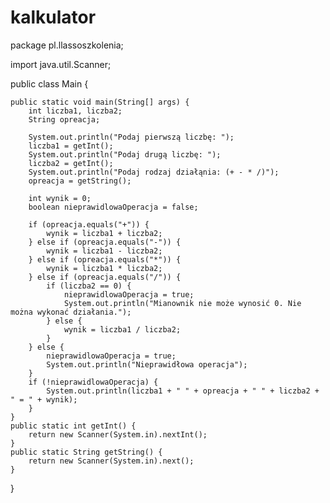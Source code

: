 # kalkulator
package pl.llassoszkolenia;

import java.util.Scanner;

public class Main {

    public static void main(String[] args) {
        int liczba1, liczba2;
        String opreacja;

        System.out.println("Podaj pierwszą liczbę: ");
        liczba1 = getInt();
        System.out.println("Podaj drugą liczbę: ");
        liczba2 = getInt();
        System.out.println("Podaj rodzaj działąnia: (+ - * /)");
        opreacja = getString();

        int wynik = 0;
        boolean nieprawidlowaOperacja = false;

        if (opreacja.equals("+")) {
            wynik = liczba1 + liczba2;
        } else if (opreacja.equals("-")) {
            wynik = liczba1 - liczba2;
        } else if (opreacja.equals("*")) {
            wynik = liczba1 * liczba2;
        } else if (opreacja.equals("/")) {
            if (liczba2 == 0) {
                nieprawidlowaOperacja = true;
                System.out.println("Mianownik nie może wynosić 0. Nie można wykonać działania.");
            } else {
                wynik = liczba1 / liczba2;
            }
        } else {
            nieprawidlowaOperacja = true;
            System.out.println("Nieprawidłowa operacja");
        }
        if (!nieprawidlowaOperacja) {
            System.out.println(liczba1 + " " + opreacja + " " + liczba2 + " = " + wynik);
        }
    }
    public static int getInt() {
        return new Scanner(System.in).nextInt();
    }
    public static String getString() {
        return new Scanner(System.in).next();
    }
}
